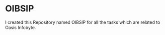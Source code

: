 # OIBSIP
I created this Repository named OIBSIP for all the tasks which are related to Oasis Infobyte.
